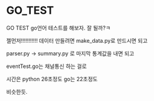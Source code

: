 # GO_TEST
GO TEST
go언어 테스트를 해보자. 잘 될까?ㅋ


젤먼저!!!!!!!!!!! 데이터 만들려면 make_data.py로 만드시면 되고

parser.py -> summary.py 로 마지막 통계값을 내면 되고

eventTest.go는 채널통신 하는 걸로


시간은 python 26초정도
go는 22초정도

비슷한듯.



